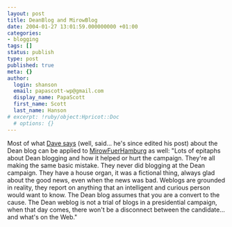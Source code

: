 ```yaml
---
layout: post
title: DeanBlog and MirowBlog
date: 2004-01-27 13:01:59.000000000 +01:00
categories:
- blogging
tags: []
status: publish
type: post
published: true
meta: {}
author:
  login: shanson
  email: papascott-wp@gmail.com
  display_name: PapaScott
  first_name: Scott
  last_name: Hanson
# excerpt: !ruby/object:Hpricot::Doc
  # options: {}
---
```

<p>Most of what <a title="Scripting News: 1/27/2004" href="http://archive.scripting.com/2004/01/27#When:6:55:57AM">Dave says</a> (well, said... he's since edited his post) about the Dean blog can be applied to <a title="MirowFuerHamburg.de" href="http://www.mirowfuerhamburg.de/">MirowFuerHamburg</a> as well: "Lots of epitaphs about Dean blogging and how it helped or hurt the campaign. They're all making the same basic mistake. They never did blogging at the Dean campaign. They have a house organ, it was a fictional thing, always glad about the good news, even when the news was bad. Weblogs are grounded in reality, they report on anything that an intelligent and curious person would want to know. The Dean blog assumes that you are a convert to the cause. The Dean weblog is not a trial of blogs in a presidential campaign, when that day comes, there won't be a disconnect between the candidate... and what's on the Web."</p>
